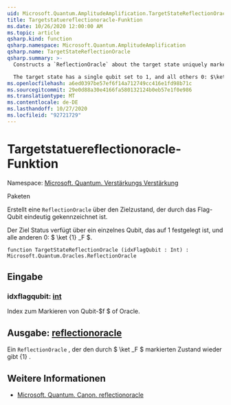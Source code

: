 ```yaml
---
uid: Microsoft.Quantum.AmplitudeAmplification.TargetStateReflectionOracle
title: Targetstatuereflectionoracle-Funktion
ms.date: 10/26/2020 12:00:00 AM
ms.topic: article
qsharp.kind: function
qsharp.namespace: Microsoft.Quantum.AmplitudeAmplification
qsharp.name: TargetStateReflectionOracle
qsharp.summary: >-
  Constructs a `ReflectionOracle` about the target state uniquely marked by the flag qubit.

  The target state has a single qubit set to 1, and all others 0: $\ket{1}_f$.
ms.openlocfilehash: a6ed0397be57ef6f14a712749cc416e1fd98b71c
ms.sourcegitcommit: 29e0d88a30e4166fa580132124b0eb57e1f0e986
ms.translationtype: MT
ms.contentlocale: de-DE
ms.lasthandoff: 10/27/2020
ms.locfileid: "92721729"
---
```

# <a name="targetstatereflectionoracle-function"></a>Targetstatuereflectionoracle-Funktion

Namespace: [Microsoft. Quantum. Verstärkungs Verstärkung](xref:Microsoft.Quantum.AmplitudeAmplification)

Paketen [](https://nuget.org/packages/)


Erstellt eine `ReflectionOracle` über den Zielzustand, der durch das Flag-Qubit eindeutig gekennzeichnet ist.

Der Ziel Status verfügt über ein einzelnes Qubit, das auf 1 festgelegt ist, und alle anderen 0: $ \ket {1} _F $.

```qsharp
function TargetStateReflectionOracle (idxFlagQubit : Int) : Microsoft.Quantum.Oracles.ReflectionOracle
```


## <a name="input"></a>Eingabe

### <a name="idxflagqubit--int"></a>idxflagqubit: [int](xref:microsoft.quantum.lang-ref.int)

Index zum Markieren von Qubit-$f $ of Oracle.



## <a name="output--reflectionoracle"></a>Ausgabe: [reflectionoracle](xref:Microsoft.Quantum.Oracles.ReflectionOracle)

Ein `ReflectionOracle` , der den durch $ \ket _F $ markierten Zustand wieder gibt {1} .

## <a name="see-also"></a>Weitere Informationen

- [Microsoft. Quantum. Canon. reflectionoracle](xref:Microsoft.Quantum.Canon.ReflectionOracle)